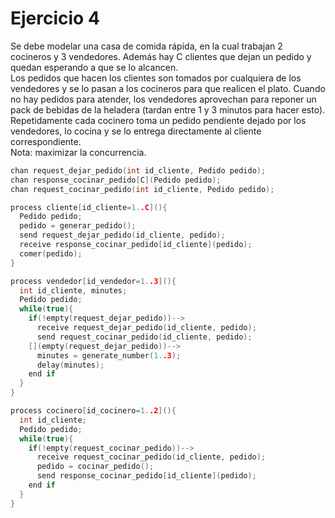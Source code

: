 # Ejercicio 4

Se debe modelar una casa de comida rápida, en la cual trabajan 2 cocineros y 3 vendedores. Además hay C clientes que dejan un pedido y quedan esperando a que se lo alcancen.  
Los pedidos que hacen los clientes son tomados por cualquiera de los vendedores y se lo pasan a los cocineros para que realicen el plato. Cuando no hay pedidos para atender, los vendedores aprovechan para reponer un pack de bebidas de la heladera (tardan entre 1 y 3 minutos para hacer esto). Repetidamente cada cocinero toma un pedido pendiente dejado por los vendedores, lo cocina y se lo entrega directamente al cliente correspondiente.  
Nota: maximizar la concurrencia.

```c++
chan request_dejar_pedido(int id_cliente, Pedido pedido);
chan response_cocinar_pedido[C](Pedido pedido);
chan request_cocinar_pedido(int id_cliente, Pedido pedido);

process cliente[id_cliente=1..C](){
  Pedido pedido;
  pedido = generar_pedido();
  send request_dejar_pedido(id_cliente, pedido);
  receive response_cocinar_pedido[id_cliente](pedido);
  comer(pedido);
}

process vendedor[id_vendedor=1..3](){
  int id_cliente, minutes;
  Pedido pedido;
  while(true){
    if(!empty(request_dejar_pedido))-->
      receive request_dejar_pedido(id_cliente, pedido);
      send request_cocinar_pedido(id_cliente, pedido);
    [](empty(request_dejar_pedido))-->
      minutes = generate_number(1..3);
      delay(minutes);
    end if
  }
}

process cocinero[id_cocinero=1..2](){
  int id_cliente;
  Pedido pedido;
  while(true){
    if(!empty(request_cocinar_pedido))-->
      receive request_cocinar_pedido(id_cliente, pedido);
      pedido = cocinar_pedido();
      send response_cocinar_pedido[id_cliente](pedido);
    end if
  }
}
```
